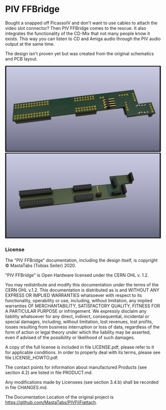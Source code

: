# PIV FFBridge

Bought a snapped off PicassoIV and don't want to use cables to attach the video slot connector?
Then PIV FFBridge comes to the rescue.
It also integrates the functionality of the CD-Mix that not many people know it exists.
This way you can listen to CD and Amiga audio through the PIV audio output at the same time.

The design isn't proven yet but was created from the original schematics and PCB layout.

![Board Image front](/pix/FFBridge1.png)
![Board Image back](/pix/FFBridge2.png)

### License
The "PIV FFBridge" documentation, including the design itself, is copyright © MastaTabs (Tobias Seiler) 2020.

"PIV FFBridge" is Open Hardware licensed under the CERN OHL v. 1.2.

You may redistribute and modify this documentation under the terms of the CERN OHL v.1.2. This documentation is distributed as is and WITHOUT ANY EXPRESS OR IMPLIED WARRANTIES whatsoever with respect to its functionality, operability or use, including, without limitation, any implied warranties OF MERCHANTABILITY, SATISFACTORY QUALITY, FITNESS FOR A PARTICULAR PURPOSE or infringement. We expressly disclaim any liability whatsoever for any direct, indirect, consequential, incidental or special damages, including, without limitation, lost revenues, lost profits, losses resulting from business interruption or loss of data, regardless of the form of action or legal theory under which the liability may be asserted, even if advised of the possibility or likelihood of such damages.

A copy of the full license is included in file LICENSE.pdf, please refer to it for applicable conditions. In order to properly deal with its terms, please see file LICENSE_HOWTO.pdf.

The contact points for information about manufactured Products (see section 4.2) are listed in file PRODUCT.md.

Any modifications made by Licensees (see section 3.4.b) shall be recorded in file CHANGES.md.

The Documentation Location of the original project is https://github.com/MastaTabs/PIVFliFiattach.

